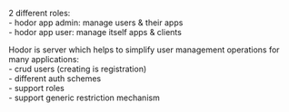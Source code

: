 2 different roles:  
    - hodor app admin: manage users & their apps    
    - hodor app user: manage itself apps & clients

Hodor is server which helps to simplify user management operations
for many applications:  
    - crud users (creating is registration)  
    - different auth schemes  
    - support roles  
    - support generic restriction mechanism